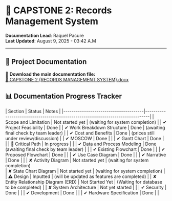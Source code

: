 # 📁 CAPSTONE 2: Records Management System

**Documentation Lead**: Raquel Pacure  
**Last Updated**: August 9, 2025 - 03:42 A.M

---

## 📄 Project Documentation

🔗 **Download the main documentation file:**  
[📎 CAPSTONE 2 (RECORDS MANAGEMENT SYSTEM).docx](https://docs.google.com/document/d/1lrCUKcMwp2XMVFyzzKsYgWKd1Y8hjqgT/edit?usp=sharing&ouid=104714777232985337086&rtpof=true&sd=true)  


## 📊 Documentation Progress Tracker

| Section                               | Status  | Notes                                                       |
|---------------------------------------|--------------------------------------------------------------------------------|
|  Scope and Limitation                 | Not started yet | (waiting for system completion)                            |
| ✔︎ Project Feasibility                 | Done                                                                        |
| ✔︎ Work Breakdown Structure            | Done | (awaiting final check by team leader)                         |
| ✔︎ Cost and Benefits                   | Done | (prices still under review/discussion)                     |
| ✔︎ MOSCOW                              | Done      |                   |
| ✔︎ Gantt Chart                         | Done         |                                  |
| 🔄 Critical Path                       | In progress     |                             |
| ✔︎ Data and Process Modeling           | Done (awaiting final check by team leader)    |                          |
| ✔︎ Existing Flowchart                  | Done     |                                                                    |
| ✔︎ Proposed Flowchart                  | Done         |                                                                |
| ✔︎ Use Case Diagram                    | Done            |                                                 |
| ✔︎ Narrative                           | Done                 |              |
| ✘ Activity Diagram                    | Not started yet | (waiting for system completion)                               
| ✘ State Chart Diagram                 | Not started yet | (waiting for system completion)                      |
| ⚠️ Design                              | Inputted | (will be updated as features are completed)                  |
| ✘ Entity Relationship Diagram (ERD)   | Not Started Yet | (Waiting for database to be completed)                     |
| ✘ System Architecture                 | Not yet started    |                                                          |
| ✔︎ Security                            | Done        |                                                      |
| ✔︎ Development                         | Done           |                                                          |
| ✔︎ Hardware Specification            | Done        |                                                               |